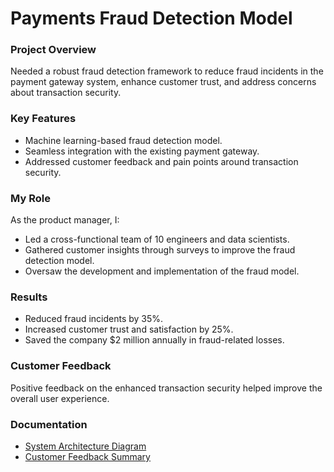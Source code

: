 # Payments Fraud Detection Model

### Project Overview
Needed a robust fraud detection framework to reduce fraud incidents in the payment gateway system, enhance customer trust, and address concerns about transaction security.

### Key Features
- Machine learning-based fraud detection model.
- Seamless integration with the existing payment gateway.
- Addressed customer feedback and pain points around transaction security.

### My Role
As the product manager, I:
- Led a cross-functional team of 10 engineers and data scientists.
- Gathered customer insights through surveys to improve the fraud detection model.
- Oversaw the development and implementation of the fraud model.

### Results
- Reduced fraud incidents by 35%.
- Increased customer trust and satisfaction by 25%.
- Saved the company $2 million annually in fraud-related losses.

### Customer Feedback
Positive feedback on the enhanced transaction security helped improve the overall user experience.

### Documentation
- [System Architecture Diagram](link-to-diagram)
- [Customer Feedback Summary](link-to-summary)
